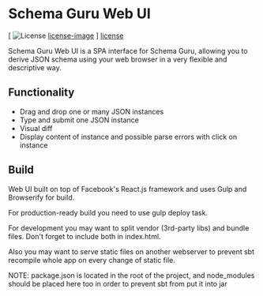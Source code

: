 # Schema Guru Web UI

[ ![License] [license-image] ] [license]

Schema Guru Web UI is a SPA interface for Schema Guru, allowing you to derive JSON schema using your web browser in a
very flexible and descriptive way.

## Functionality

* Drag and drop one or many JSON instances
* Type and submit one JSON instance
* Visual diff
* Display content of instance and possible parse errors with click on instance

## Build

Web UI built on top of Facebook's React.js framework and uses Gulp and Browserify for build.

For production-ready build you need to use gulp deploy task.

For development you may want to split vendor (3rd-party libs) and bundle files.
Don't forget to include both in index.html.

Also you may want to serve static  files on another webserver to prevent sbt recompile
whole app on every change of static file.

NOTE: package.json is located in the root of the project, and node_modules should be placed
      here too in order to prevent sbt from put it into jar

[license-image]: http://img.shields.io/badge/license-Apache--2-blue.svg?style=flat
[license]: http://www.apache.org/licenses/LICENSE-2.0

